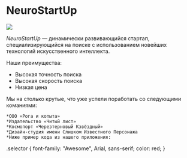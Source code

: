 # NeuroStartUp

![](https://netology-code.github.io/git-homeworks/introduction/assets/logo.png)

*NeuroStartUp* — динамически развивающийся стартап, специализирующийся на поиске с использованием новейших технологий искусственного интеллекта.

Наши преимущества:
* Высокая точность поиска
* Высокая скорость поиска
* Низкая цена

Мы на столько крутые, что уже успели поработать со следующими команиями:

    *ООО «Рога и копыта»
    *Издательство «Читый лист»
    *Космопорт «Черезтерновый Кзвёздный»
    *Дизайн-студия имени Слишком Известного Персонажа
    *Ниже пример кода из нашего приложения:

.selector {
  font-family: "Awesome", Arial, sans-serif;
  color: red;
}
